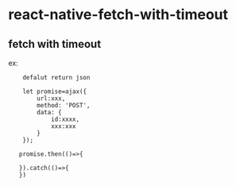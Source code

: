 react-native-fetch-with-timeout
===========
fetch with timeout
-------
ex:<br/>
        
        defalut return json
        
        let promise=ajax({
            url:xxx,
            method: 'POST',
            data: {
                id:xxxx,
                xxx:xxx
            }
        });
       
       promise.then(()=>{
       
       }).catch(()=>{
       })
        
       
        
        
        
        
